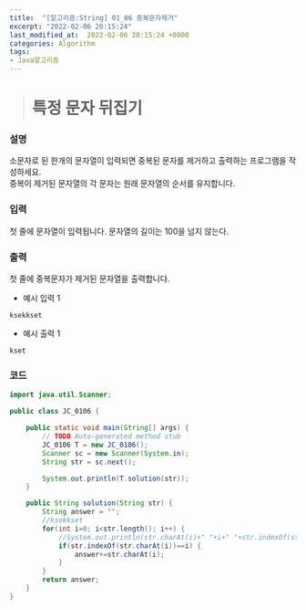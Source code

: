 ```yaml
---
title:  "[알고리즘:String] 01_06 중복문자제거"
excerpt: "2022-02-06 20:15:24"
last_modified_at:  2022-02-06 20:15:24 +0900
categories: Algorithm
tags:
- Java알고리즘
---
```


># 특정 문자 뒤집기  

### 설명  

소문자로 된 한개의 문자열이 입력되면 중복된 문자를 제거하고 출력하는 프로그램을 작성하세요.  
중복이 제거된 문자열의 각 문자는 원래 문자열의 순서를 유지합니다.  


### 입력  

첫 줄에 문자열이 입력됩니다. 문자열의 길이는 100을 넘지 않는다.  


### 출력  
첫 줄에 중복문자가 제거된 문자열을 출력합니다.  


- 예시 입력 1   
```
ksekkset
```
- 예시 출력 1  
```
kset
```


### 코드  

```java
import java.util.Scanner;

public class JC_0106 {

	public static void main(String[] args) {
		// TODO Auto-generated method stub
		JC_0106 T = new JC_0106();
		Scanner sc = new Scanner(System.in);
		String str = sc.next();

		System.out.println(T.solution(str));
	}

	public String solution(String str) {
		String answer = "";
		//ksekkset
		for(int i=0; i<str.length(); i++) {
			//System.out.println(str.charAt(i)+" "+i+" "+str.indexOf(str.charAt(i)));
			if(str.indexOf(str.charAt(i))==i) {
				answer+=str.charAt(i);
			}
		}
		return answer;
	}
}

```

